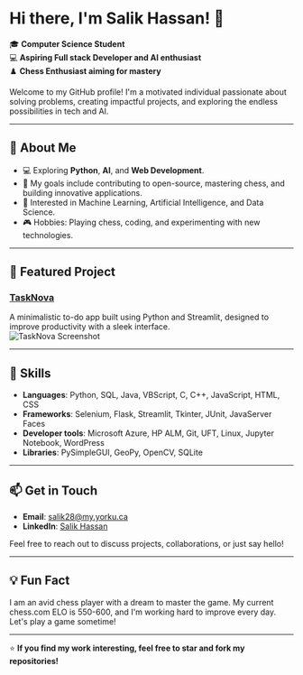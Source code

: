# Hi there, I'm Salik Hassan! 👋

🎓 **Computer Science Student**  
💻 **Aspiring Full stack Developer and AI enthusiast**  
♟️ **Chess Enthusiast aiming for mastery**  

Welcome to my GitHub profile! I'm a motivated individual passionate about solving problems, creating impactful projects, and exploring the endless possibilities in tech and AI.

---

## 🚀 About Me
- 💻 Exploring **Python**, **AI**, and **Web Development**.
- 🎯 My goals include contributing to open-source, mastering chess, and building innovative applications.
- 📜 Interested in Machine Learning, Artificial Intelligence, and Data Science.
- 🎮 Hobbies: Playing chess, coding, and experimenting with new technologies.

---

## 📂 Featured Project

### [TaskNova](https://tasknova.streamlit.app/)
A minimalistic to-do app built using Python and Streamlit, designed to improve productivity with a sleek interface.  
![TaskNova Screenshot](images/tasknova.png)

---

## 🌟 Skills
- **Languages**: Python, SQL, Java, VBScript, C, C++, JavaScript, HTML, CSS
- **Frameworks**: Selenium, Flask, Streamlit, Tkinter, JUnit, JavaServer Faces
- **Developer tools**:  Microsoft Azure, HP ALM, Git, UFT, Linux, Jupyter Notebook, WordPress
- **Libraries**: PySimpleGUI, GeoPy, OpenCV, SQLite

---

## 📫 Get in Touch
- **Email**: salik28@my.yorku.ca  
- **LinkedIn**: [Salik Hassan](https://www.linkedin.com/in/salikhassan/)  

Feel free to reach out to discuss projects, collaborations, or just say hello!

---

## 💡 Fun Fact
I am an avid chess player with a dream to master the game. My current chess.com ELO is 550-600, and I'm working hard to improve every day. Let's play a game sometime!

---

⭐ **If you find my work interesting, feel free to star and fork my repositories!**

